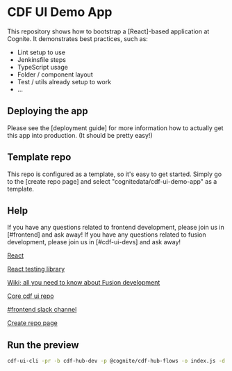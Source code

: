 # CDF UI Demo App

This repository shows how to bootstrap a [React]-based application at Cognite.
It demonstrates best practices, such as:

- Lint setup to use
- Jenkinsfile steps
- TypeScript usage
- Folder / component layout
- Test / utils already setup to work
- ...

## Deploying the app

Please see the [deployment guide] for more information how to actually get this app into production.
(It should be pretty easy!)

## Template repo

This repo is configured as a template, so it's easy to get started.
Simply go to the [create repo page] and select "cognitedata/cdf-ui-demo-app" as a template.

## Help

If you have any questions related to frontend development, please join us in [#frontend] and ask away!
If you have any questions related to fusion development, please join us in [#cdf-ui-devs] and ask away!

[React](https://reactjs.org/)

[React testing library](https://testing-library.com/docs/react-testing-library/intro)

[Wiki; all you need to know about Fusion development](https://cog.link/cdf-frontend-wiki)

[Core cdf ui repo](https://github.com/cognitedata/cdf-hub)

[#frontend slack channel](https://cognitedata.slack.com/archives/C6KNJCEEA)

[Create repo page](https://github.com/organizations/cognitedata/repositories/new)

## Run the preview

```bash
cdf-ui-cli -pr -b cdf-hub-dev -p @cognite/cdf-hub-flows -o index.js -d ./build
```
